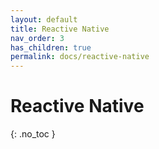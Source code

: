 ```yaml
---
layout: default
title: Reactive Native
nav_order: 3
has_children: true
permalink: docs/reactive-native
---
```


# Reactive Native
{: .no_toc }



